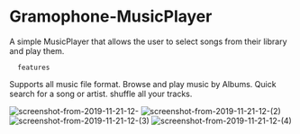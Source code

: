 # Gramophone-MusicPlayer
A simple MusicPlayer that allows the user to select songs from their library and play them.

      features
 Supports all music file format.
 Browse and play music by Albums.
 Quick search for a song or artist.
 shuffle all your tracks.
 
 
![screenshot-from-2019-11-21-12-](https://user-images.githubusercontent.com/44615609/69328929-d0535900-0c58-11ea-8376-31aa340833b0.png)
![screenshot-from-2019-11-21-12-(2)](https://user-images.githubusercontent.com/44615609/69328937-d34e4980-0c58-11ea-9d3d-de7785fb07a2.png)
![screenshot-from-2019-11-21-12-(3)](https://user-images.githubusercontent.com/44615609/69328940-d47f7680-0c58-11ea-9d0e-0327ee73674a.png)
![screenshot-from-2019-11-21-12-(4)](https://user-images.githubusercontent.com/44615609/69328945-d5b0a380-0c58-11ea-8e33-264f7f6e899d.png)
